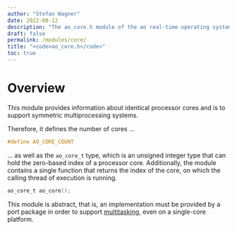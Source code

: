 ```yaml
---
author: "Stefan Wagner"
date: 2022-08-12
description: "The ao_core.h module of the ao real-time operating system."
draft: false
permalink: /modules/core/
title: "<code>ao_core.h</code>"
toc: true
---
```


# Overview

This module provides information about identical processor cores and is to support symmetric multiprocessing systems.

Therefore, it defines the number of cores ...

```c
#define AO_CORE_COUNT
```

... as well as the `ao_core_t` type, which is an unsigned integer type that can hold the zero-based index of a processor core.  Additionally, the module contains a single function that returns the index of the core, on which the calling thread of execution is running.

```c
ao_core_t ao_core();
```

This module is abstract, that is, an implementation must be provided by a port package in order to support [multitasking](../multitasking.md), even on a single-core platform.
